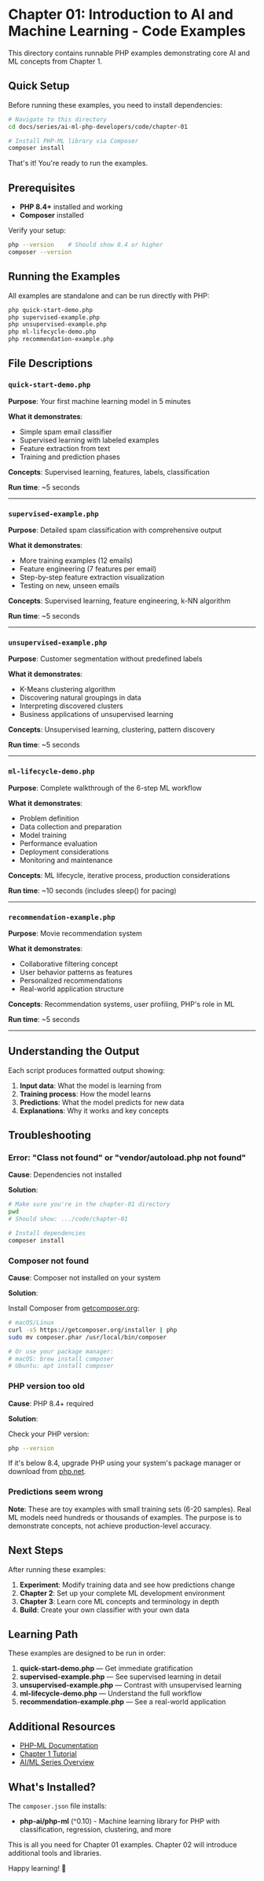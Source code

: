# Chapter 01: Introduction to AI and Machine Learning - Code Examples

This directory contains runnable PHP examples demonstrating core AI and ML concepts from Chapter 1.

## Quick Setup

Before running these examples, you need to install dependencies:

```bash
# Navigate to this directory
cd docs/series/ai-ml-php-developers/code/chapter-01

# Install PHP-ML library via Composer
composer install
```

That's it! You're ready to run the examples.

## Prerequisites

- **PHP 8.4+** installed and working
- **Composer** installed

Verify your setup:

```bash
php --version    # Should show 8.4 or higher
composer --version
```

## Running the Examples

All examples are standalone and can be run directly with PHP:

```bash
php quick-start-demo.php
php supervised-example.php
php unsupervised-example.php
php ml-lifecycle-demo.php
php recommendation-example.php
```

## File Descriptions

### `quick-start-demo.php`

**Purpose**: Your first machine learning model in 5 minutes

**What it demonstrates**:

- Simple spam email classifier
- Supervised learning with labeled examples
- Feature extraction from text
- Training and prediction phases

**Concepts**: Supervised learning, features, labels, classification

**Run time**: ~5 seconds

---

### `supervised-example.php`

**Purpose**: Detailed spam classification with comprehensive output

**What it demonstrates**:

- More training examples (12 emails)
- Feature engineering (7 features per email)
- Step-by-step feature extraction visualization
- Testing on new, unseen emails

**Concepts**: Supervised learning, feature engineering, k-NN algorithm

**Run time**: ~5 seconds

---

### `unsupervised-example.php`

**Purpose**: Customer segmentation without predefined labels

**What it demonstrates**:

- K-Means clustering algorithm
- Discovering natural groupings in data
- Interpreting discovered clusters
- Business applications of unsupervised learning

**Concepts**: Unsupervised learning, clustering, pattern discovery

**Run time**: ~5 seconds

---

### `ml-lifecycle-demo.php`

**Purpose**: Complete walkthrough of the 6-step ML workflow

**What it demonstrates**:

- Problem definition
- Data collection and preparation
- Model training
- Performance evaluation
- Deployment considerations
- Monitoring and maintenance

**Concepts**: ML lifecycle, iterative process, production considerations

**Run time**: ~10 seconds (includes sleep() for pacing)

---

### `recommendation-example.php`

**Purpose**: Movie recommendation system

**What it demonstrates**:

- Collaborative filtering concept
- User behavior patterns as features
- Personalized recommendations
- Real-world application structure

**Concepts**: Recommendation systems, user profiling, PHP's role in ML

**Run time**: ~5 seconds

---

## Understanding the Output

Each script produces formatted output showing:

1. **Input data**: What the model is learning from
2. **Training process**: How the model learns
3. **Predictions**: What the model predicts for new data
4. **Explanations**: Why it works and key concepts

## Troubleshooting

### Error: "Class not found" or "vendor/autoload.php not found"

**Cause**: Dependencies not installed

**Solution**:

```bash
# Make sure you're in the chapter-01 directory
pwd
# Should show: .../code/chapter-01

# Install dependencies
composer install
```

### Composer not found

**Cause**: Composer not installed on your system

**Solution**:

Install Composer from [getcomposer.org](https://getcomposer.org/):

```bash
# macOS/Linux
curl -sS https://getcomposer.org/installer | php
sudo mv composer.phar /usr/local/bin/composer

# Or use your package manager:
# macOS: brew install composer
# Ubuntu: apt install composer
```

### PHP version too old

**Cause**: PHP 8.4+ required

**Solution**:

Check your PHP version:

```bash
php --version
```

If it's below 8.4, upgrade PHP using your system's package manager or download from [php.net](https://www.php.net/downloads).

### Predictions seem wrong

**Note**: These are toy examples with small training sets (6-20 samples). Real ML models need hundreds or thousands of examples. The purpose is to demonstrate concepts, not achieve production-level accuracy.

## Next Steps

After running these examples:

1. **Experiment**: Modify training data and see how predictions change
2. **Chapter 2**: Set up your complete ML development environment
3. **Chapter 3**: Learn core ML concepts and terminology in depth
4. **Build**: Create your own classifier with your own data

## Learning Path

These examples are designed to be run in order:

1. **quick-start-demo.php** — Get immediate gratification
2. **supervised-example.php** — See supervised learning in detail
3. **unsupervised-example.php** — Contrast with unsupervised learning
4. **ml-lifecycle-demo.php** — Understand the full workflow
5. **recommendation-example.php** — See a real-world application

## Additional Resources

- [PHP-ML Documentation](https://php-ml.readthedocs.io/)
- [Chapter 1 Tutorial](../../chapters/01-introduction-to-ai-and-machine-learning-for-php-developers.md)
- [AI/ML Series Overview](../../index.md)

## What's Installed?

The `composer.json` file installs:

- **php-ai/php-ml** (^0.10) - Machine learning library for PHP with classification, regression, clustering, and more

This is all you need for Chapter 01 examples. Chapter 02 will introduce additional tools and libraries.

Happy learning! 🚀
